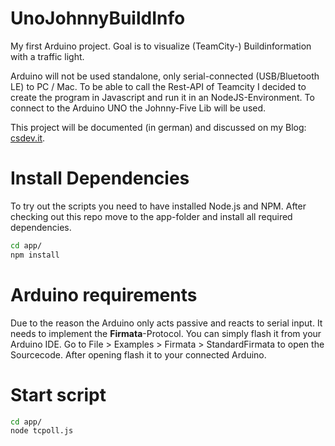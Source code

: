 # UnoJohnnyBuildInfo

My first Arduino project. Goal is to visualize (TeamCity-) Buildinformation with a traffic light.

Arduino will not be used standalone, only serial-connected (USB/Bluetooth LE)  to PC / Mac. To be able to call the Rest-API of Teamcity I decided to create the program in Javascript and run it in an NodeJS-Environment. To connect to the Arduino UNO the Johnny-Five Lib will be used.

This project will be documented (in german) and discussed on my Blog: [csdev.it](http://csdev.it).


# Install Dependencies

To try out the scripts you need to have installed Node.js and NPM. After checking out this repo move to the app-folder and install all required dependencies.

```bash
cd app/
npm install
```

# Arduino requirements

Due to the reason the Arduino only acts passive and reacts to serial input. It needs to implement the **Firmata**-Protocol. You can simply flash it from your Arduino IDE. Go to File > Examples > Firmata > StandardFirmata to open the Sourcecode. After opening flash it to your connected Arduino.

# Start script

```bash
cd app/
node tcpoll.js
```